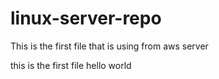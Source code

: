 # linux-server-repo
This is the first file that is using from aws server

this is the first file
hello world
